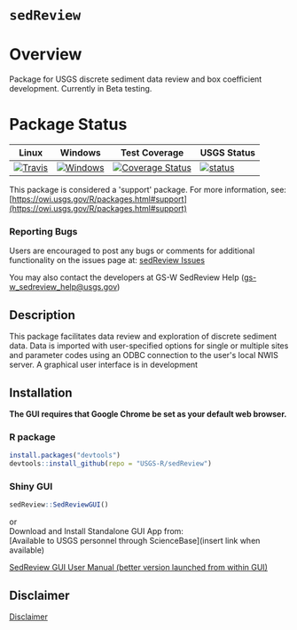 `sedReview`
==========
# Overview
Package for USGS discrete sediment data review and box coefficient development. Currently in Beta testing.

# Package Status
|Linux|Windows| Test Coverage | USGS Status |
|----------|------------|------------|------------|
[![Travis](https://travis-ci.org/USGS-R/sedReview.svg?branch=master)](https://travis-ci.org/USGS-R/sedReview)|[![Windows](https://ci.appveyor.com/api/projects/status/7xfp7x17bpwbdvh2?svg=true)](https://ci.appveyor.com/project/cpenn-usgs/sedreview)|[![Coverage Status](https://coveralls.io/repos/github/USGS-R/sedReview/badge.svg?branch=master)](https://coveralls.io/github/USGS-R/sedReview?branch=master)|[![status](https://img.shields.io/badge/USGS-Support-yellow.svg)](https://owi.usgs.gov/R/packages.html#support)

This package is considered a 'support' package. For more information, see:
[https://owi.usgs.gov/R/packages.html#support](https://owi.usgs.gov/R/packages.html#support)

### Reporting Bugs
Users are encouraged to post any bugs or comments for additional functionality on the issues page at:
[sedReview Issues](https://github.com/USGS-R/sedReview/issues) 

You may also contact the developers at GS-W SedReview Help (gs-w_sedreview_help@usgs.gov)

## Description
This package facilitates data review and exploration of discrete sediment data. Data is imported with user-specified options for single or multiple sites and parameter codes using an ODBC connection to the user's local NWIS server. A graphical user interface is in development 

## Installation  
**The GUI requires that Google Chrome be set as your default web browser.**
### R package
```R
install.packages("devtools")
devtools::install_github(repo = "USGS-R/sedReview")
```
### Shiny GUI
```R
sedReview::SedReviewGUI()
```
or  
Download and Install Standalone GUI App from:  
[Available to USGS personnel through ScienceBase](insert link when available)

[SedReview GUI User Manual (better version launched from within GUI)](inst/shiny/SedReviewGUI/www/sedReview_manual.md)

## Disclaimer
[Disclaimer](DISCLAIMER.md)


